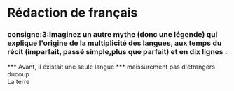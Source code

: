 # Rédaction de français
### consigne:3:Imaginez un autre mythe (donc une légende) qui explique l'origine de la multiplicité des langues, aux temps du récit (imparfait, passé simple,plus que parfait) et en dix lignes :
*** Avant, il éxistait une seule langue ***
<txt style="font: Arial Black;">maissurement pas d'étrangers ducoup <br>
La terre
</txt>